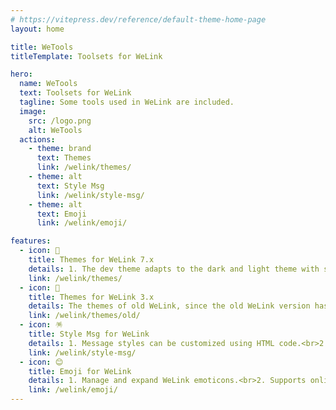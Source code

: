 ```yaml
---
# https://vitepress.dev/reference/default-theme-home-page
layout: home

title: WeTools
titleTemplate: Toolsets for WeLink

hero:
  name: WeTools
  text: Toolsets for WeLink
  tagline: Some tools used in WeLink are included.
  image:
    src: /logo.png
    alt: WeTools
  actions:
    - theme: brand
      text: Themes
      link: /welink/themes/
    - theme: alt
      text: Style Msg
      link: /welink/style-msg/
    - theme: alt
      text: Emoji
      link: /welink/emoji/

features:
  - icon: 🎨
    title: Themes for WeLink 7.x
    details: 1. The dev theme adapts to the dark and light theme with some gradient background colors.<br>2. The super theme is based on the dev theme and integrates multiple customized themes.
    link: /welink/themes/
  - icon: 🌈
    title: Themes for WeLink 3.x
    details: The themes of old WeLink, since the old WeLink version has sunset, the theme is no longer updated, so it is recommended to use the 7.x version
    link: /welink/themes/old/
  - icon: 🪅
    title: Style Msg for WeLink
    details: 1. Message styles can be customized using HTML code.<br>2. Allow users to control the display of custom messages through whitelist or blacklist.
    link: /welink/style-msg/
  - icon: 😊
    title: Emoji for WeLink
    details: 1. Manage and expand WeLink emoticons.<br>2. Supports online search for emoticons.
    link: /welink/emoji/
---
```

<style></style>
